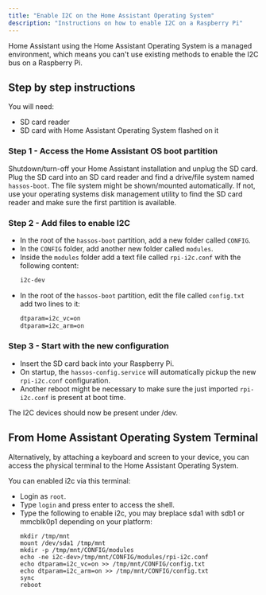 ```yaml
---
title: "Enable I2C on the Home Assistant Operating System"
description: "Instructions on how to enable I2C on a Raspberry Pi"
---
```


Home Assistant using the Home Assistant Operating System is a managed environment, which means you can't use existing methods to enable the I2C bus on a Raspberry Pi.

## Step by step instructions

You will need:

- SD card reader
- SD card with Home Assistant Operating System flashed on it

### Step 1 - Access the Home Assistant OS boot partition

Shutdown/turn-off your Home Assistant installation and unplug the SD card.
Plug the SD card into an SD card reader and find a drive/file system named
`hassos-boot`. The file system might be shown/mounted automatically. If not,
use your operating systems disk management utility to find the SD card reader
and make sure the first partition is available.

### Step 2 - Add files to enable I2C

- In the root of the `hassos-boot` partition, add a new folder called `CONFIG`.
- In the `CONFIG` folder, add another new folder called `modules`.
- Inside the `modules` folder add a text file called `rpi-i2c.conf` with the following content:
  ```txt
  i2c-dev
  ```
- In the root of the `hassos-boot` partition, edit the file called `config.txt` add two lines
  to it:
  ```txt
  dtparam=i2c_vc=on
  dtparam=i2c_arm=on
  ```

### Step 3 - Start with the new configuration

- Insert the SD card back into your Raspberry Pi.
- On startup, the `hassos-config.service` will automatically pickup the new
  `rpi-i2c.conf` configuration.
- Another reboot might be necessary to make sure the just imported `rpi-i2c.conf` is
  present at boot time.

The I2C devices should now be present under /dev.

## From Home Assistant Operating System Terminal

Alternatively, by attaching a keyboard and screen to your device, you can access the physical terminal to the Home Assistant Operating System.

You can enabled i2c via this terminal:

- Login as `root`.
- Type `login` and press enter to access the shell.
- Type the following to enable i2c, you may breplace sda1 with sdb1 or mmcblk0p1 depending on your platform:
  ```shell
  mkdir /tmp/mnt
  mount /dev/sda1 /tmp/mnt
  mkdir -p /tmp/mnt/CONFIG/modules
  echo -ne i2c-dev>/tmp/mnt/CONFIG/modules/rpi-i2c.conf
  echo dtparam=i2c_vc=on >> /tmp/mnt/CONFIG/config.txt
  echo dtparam=i2c_arm=on >> /tmp/mnt/CONFIG/config.txt
  sync
  reboot
  ```
